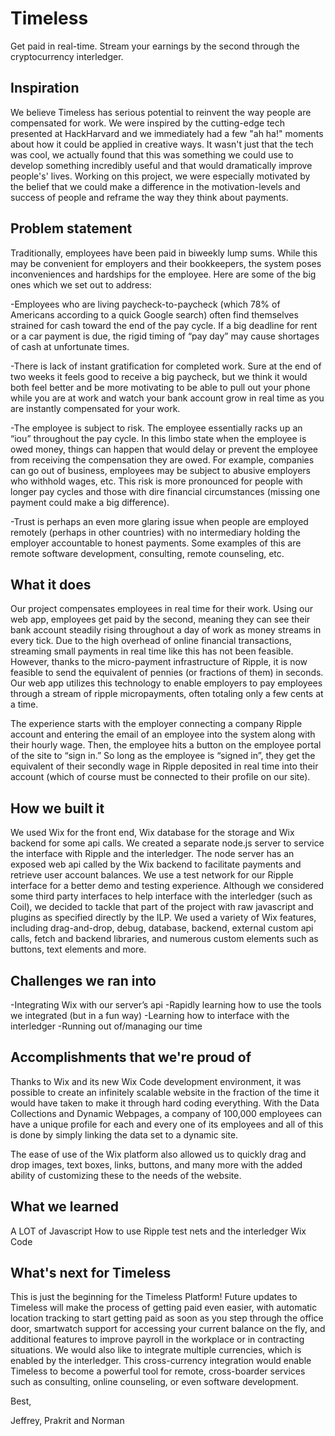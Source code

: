 # Timeless
Get paid in real-time. Stream your earnings by the second through the cryptocurrency interledger.

## Inspiration
We believe Timeless has serious potential to reinvent the way people are compensated for work. We were inspired by the cutting-edge tech presented at HackHarvard and we immediately had a few "ah ha!" moments about how it could be applied in creative ways. It wasn't just that the tech was cool, we actually found that this was something we could use to develop something incredibly useful and that would dramatically improve people's' lives. Working on this project, we were especially motivated by the belief that we could make a difference in the motivation-levels and success of people and reframe the way they think about payments.
 
## Problem statement
Traditionally, employees have been paid in biweekly lump sums. While this may be convenient for employers and their bookkeepers, the system poses inconveniences and hardships for the employee. Here are some of the big ones which we set out to address:
 
-Employees who are living paycheck-to-paycheck (which 78% of Americans according to a quick Google search) often find themselves strained for cash toward the end of the pay cycle. If a big deadline for rent or a car payment is due, the rigid timing of “pay day” may cause shortages of cash at unfortunate times.

-There is lack of instant gratification for completed work. Sure at the end of two weeks it feels good to receive a big paycheck, but we think it would both feel better and be more motivating to be able to pull out your phone while you are at work and watch your bank account grow in real time as you are instantly compensated for your work.

-The employee is subject to risk. The employee essentially racks up an “iou” throughout the pay cycle. In this limbo state when the employee is owed money, things can happen that would delay or prevent the employee from receiving the compensation they are owed. For example, companies can go out of business, employees may be subject to abusive employers who withhold wages, etc. This risk is more pronounced for people with longer pay cycles and those with dire financial circumstances (missing one payment could make a big difference).

-Trust is perhaps an even more glaring issue when people are employed remotely (perhaps in other countries) with no intermediary holding the employer accountable to honest payments. Some examples of this are remote software development, consulting, remote counseling, etc.
 
## What it does
Our project compensates employees in real time for their work. Using our web app, employees get paid by the second, meaning they can see their bank account steadily rising throughout a day of work as money streams in every tick. Due to the high overhead of online financial transactions, streaming small payments in real time like this has not been feasible. However, thanks to the micro-payment infrastructure of Ripple, it is now feasible to send the equivalent of pennies (or fractions of them) in seconds. Our web app utilizes this technology to enable employers to pay employees through a stream of ripple micropayments, often totaling only a few cents at a time.
 
The experience starts with the employer connecting a company Ripple account and entering the email of an employee into the system along with their hourly wage. Then, the employee hits a button on the employee portal of the site to “sign in.” So long as the employee is “signed in”, they get the equivalent of their secondly wage in Ripple deposited in real time into their account (which of course must be connected to their profile on our site).
 
## How we built it

We used Wix for the front end, Wix database for the storage and Wix backend for some api calls. We created a separate node.js server to service the interface with Ripple and the interledger. The node server has an exposed web api called by the Wix backend to facilitate payments and retrieve user account balances. We use a test network for our Ripple interface for a better demo and testing experience. Although we considered some third party interfaces to help  interface with the interledger (such as Coil), we decided to tackle that part of the project with raw javascript and plugins as specified directly by the ILP. We used a variety of Wix features, including drag-and-drop, debug, database, backend, external custom api calls, fetch and backend libraries, and numerous custom elements such as buttons, text elements and more.
 
## Challenges we ran into
-Integrating Wix with our server’s api
-Rapidly learning how to use the tools we integrated (but in a fun way)
-Learning how to interface with the interledger
-Running out of/managing our time
 
## Accomplishments that we're proud of
Thanks to Wix and its new Wix Code development environment, it was possible to create an infinitely scalable website in the fraction of the time it would have taken to make it through hard coding everything. With the Data Collections and Dynamic Webpages, a company of 100,000 employees can have a unique profile for each and every one of its employees and all of this is done by simply linking the data set to a dynamic site.

The ease of use of the Wix platform also allowed us to quickly drag and drop images, text boxes, links, buttons, and many more with the added ability of customizing these to the needs of the website.
 
## What we learned
A LOT of Javascript
How to use Ripple test nets and the interledger
Wix Code


## What's next for Timeless
This is just the beginning for the Timeless Platform! Future updates to Timeless will make the process of getting paid even easier, with automatic location tracking to start getting paid as soon as you step through the office door, smartwatch support for accessing your current balance on the fly, and additional features to improve payroll in the workplace or in contracting situations. We would also like to integrate multiple currencies, which is enabled by the interledger. This cross-currency integration would enable Timeless to become a powerful tool for remote, cross-boarder services such as consulting, online counseling, or even software development.

Best, 

Jeffrey, Prakrit and Norman
